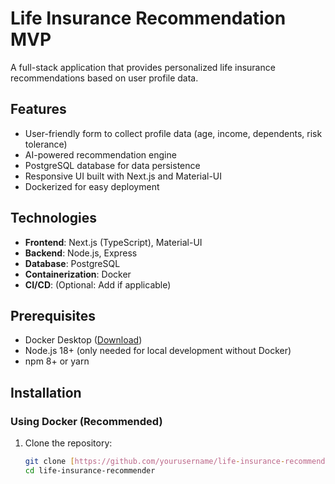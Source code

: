 # Life Insurance Recommendation MVP

A full-stack application that provides personalized life insurance recommendations based on user profile data.

## Features

- User-friendly form to collect profile data (age, income, dependents, risk tolerance)
- AI-powered recommendation engine
- PostgreSQL database for data persistence
- Responsive UI built with Next.js and Material-UI
- Dockerized for easy deployment

## Technologies

- **Frontend**: Next.js (TypeScript), Material-UI
- **Backend**: Node.js, Express
- **Database**: PostgreSQL
- **Containerization**: Docker
- **CI/CD**: (Optional: Add if applicable)

## Prerequisites

- Docker Desktop ([Download](https://www.docker.com/products/docker-desktop))
- Node.js 18+ (only needed for local development without Docker)
- npm 8+ or yarn

## Installation

### Using Docker (Recommended)

1. Clone the repository:
   ```bash
   git clone [https://github.com/yourusername/life-insurance-recommender.git](https://github.com/azeemyaqoob/Life-Insurance-Recommendation-MVP)
   cd life-insurance-recommender
